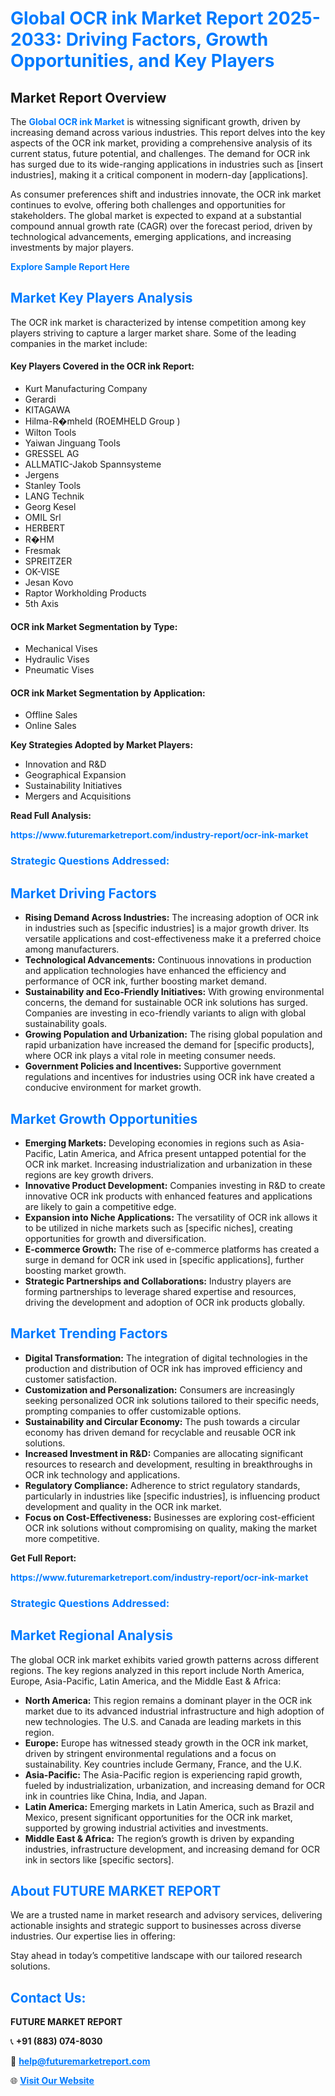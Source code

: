 <h1 style="color: #007BFF;">Global OCR ink Market Report 2025-2033: Driving Factors, Growth Opportunities, and Key Players</h1>

<section id="overview">
<h2>Market Report Overview</h2>
<p>The <a href="https://www.futuremarketreport.com/industry-report/ocr-ink-market" style="color: #007BFF; text-decoration: none;"><strong>Global OCR ink Market</strong></a> is witnessing significant growth, driven by increasing demand across various industries. This report delves into the key aspects of the OCR ink market, providing a comprehensive analysis of its current status, future potential, and challenges. The demand for OCR ink has surged due to its wide-ranging applications in industries such as [insert industries], making it a critical component in modern-day [applications].</p>
<p>As consumer preferences shift and industries innovate, the OCR ink market continues to evolve, offering both challenges and opportunities for stakeholders. The global market is expected to expand at a substantial compound annual growth rate (CAGR) over the forecast period, driven by technological advancements, emerging applications, and increasing investments by major players.</p>
</section>

<section id="overview">
<p><a href="https://www.futuremarketreport.com/request-sample/reportId=35739" style="color: #007BFF; text-decoration: none;"><strong>Explore Sample Report Here</strong></a></p>
</section>

<section id="key-players">
<h2 style="color: #007BFF;">Market Key Players Analysis</h2>
<p>The OCR ink market is characterized by intense competition among key players striving to capture a larger market share. Some of the leading companies in the market include:</p>
<h4>Key Players Covered in the OCR ink Report:</h4>
<ul><li>Kurt Manufacturing Company</li><li>Gerardi</li><li>KITAGAWA</li><li>Hilma-R�mheld (ROEMHELD Group )</li><li>Wilton Tools</li><li>Yaiwan Jinguang Tools</li><li>GRESSEL AG</li><li>ALLMATIC-Jakob Spannsysteme</li><li>Jergens</li><li>Stanley Tools</li><li>LANG Technik</li><li>Georg Kesel</li><li>OMIL Srl</li><li>HERBERT</li><li>R�HM</li><li>Fresmak</li><li>SPREITZER</li><li>OK-VISE</li><li>Jesan Kovo</li><li>Raptor Workholding Products</li><li>5th Axis</li></ul>
<h4>OCR ink Market Segmentation by Type:</h4>
<ul><li>Mechanical Vises</li><li>Hydraulic Vises</li><li>Pneumatic Vises</li></ul>

<h4>OCR ink Market Segmentation by Application:</h4>
<ul><li>Offline Sales</li><li>Online Sales</li></ul>
<p><strong>Key Strategies Adopted by Market Players:</strong></p>
<ul>
<li>Innovation and R&D</li>
<li>Geographical Expansion</li>
<li>Sustainability Initiatives</li>
<li>Mergers and Acquisitions</li>
</ul>
</section>

<section>
<p><strong>Read Full Analysis: </strong></p><a href="https://www.futuremarketreport.com/industry-report/ocr-ink-market" style="color: #007BFF; text-decoration: none;"><strong>https://www.futuremarketreport.com/industry-report/ocr-ink-market</strong></a>
<h3 style="color: #007BFF;">Strategic Questions Addressed:</h3>
</section>

<section id="driving-factors">
<h2 style="color: #007BFF;">Market Driving Factors</h2>
<ul>
<li><strong>Rising Demand Across Industries:</strong> The increasing adoption of OCR ink in industries such as [specific industries] is a major growth driver. Its versatile applications and cost-effectiveness make it a preferred choice among manufacturers.</li>
<li><strong>Technological Advancements:</strong> Continuous innovations in production and application technologies have enhanced the efficiency and performance of OCR ink, further boosting market demand.</li>
<li><strong>Sustainability and Eco-Friendly Initiatives:</strong> With growing environmental concerns, the demand for sustainable OCR ink solutions has surged. Companies are investing in eco-friendly variants to align with global sustainability goals.</li>
<li><strong>Growing Population and Urbanization:</strong> The rising global population and rapid urbanization have increased the demand for [specific products], where OCR ink plays a vital role in meeting consumer needs.</li>
<li><strong>Government Policies and Incentives:</strong> Supportive government regulations and incentives for industries using OCR ink have created a conducive environment for market growth.</li>
</ul>
</section>

<section id="growth-opportunities">
<h2 style="color: #007BFF;">Market Growth Opportunities</h2>
<ul>
<li><strong>Emerging Markets:</strong> Developing economies in regions such as Asia-Pacific, Latin America, and Africa present untapped potential for the OCR ink market. Increasing industrialization and urbanization in these regions are key growth drivers.</li>
<li><strong>Innovative Product Development:</strong> Companies investing in R&D to create innovative OCR ink products with enhanced features and applications are likely to gain a competitive edge.</li>
<li><strong>Expansion into Niche Applications:</strong> The versatility of OCR ink allows it to be utilized in niche markets such as [specific niches], creating opportunities for growth and diversification.</li>
<li><strong>E-commerce Growth:</strong> The rise of e-commerce platforms has created a surge in demand for OCR ink used in [specific applications], further boosting market growth.</li>
<li><strong>Strategic Partnerships and Collaborations:</strong> Industry players are forming partnerships to leverage shared expertise and resources, driving the development and adoption of OCR ink products globally.</li>
</ul>
</section>

<section id="trending-factors">
<h2 style="color: #007BFF;">Market Trending Factors</h2>
<ul>
<li><strong>Digital Transformation:</strong> The integration of digital technologies in the production and distribution of OCR ink has improved efficiency and customer satisfaction.</li>
<li><strong>Customization and Personalization:</strong> Consumers are increasingly seeking personalized OCR ink solutions tailored to their specific needs, prompting companies to offer customizable options.</li>
<li><strong>Sustainability and Circular Economy:</strong> The push towards a circular economy has driven demand for recyclable and reusable OCR ink solutions.</li>
<li><strong>Increased Investment in R&D:</strong> Companies are allocating significant resources to research and development, resulting in breakthroughs in OCR ink technology and applications.</li>
<li><strong>Regulatory Compliance:</strong> Adherence to strict regulatory standards, particularly in industries like [specific industries], is influencing product development and quality in the OCR ink market.</li>
<li><strong>Focus on Cost-Effectiveness:</strong> Businesses are exploring cost-efficient OCR ink solutions without compromising on quality, making the market more competitive.</li>
</ul>
</section>

<section>
<p><strong>Get Full Report: </strong></p><a href="https://www.futuremarketreport.com/industry-report/ocr-ink-market" style="color: #007BFF; text-decoration: none;"><strong>https://www.futuremarketreport.com/industry-report/ocr-ink-market</strong></a>
<h3 style="color: #007BFF;">Strategic Questions Addressed:</h3>
</section>


<section id="regional-analysis">
<h2 style="color: #007BFF;">Market Regional Analysis</h2>
<p>The global OCR ink market exhibits varied growth patterns across different regions. The key regions analyzed in this report include North America, Europe, Asia-Pacific, Latin America, and the Middle East & Africa:</p>
<ul>
<li><strong>North America:</strong> This region remains a dominant player in the OCR ink market due to its advanced industrial infrastructure and high adoption of new technologies. The U.S. and Canada are leading markets in this region.</li>
<li><strong>Europe:</strong> Europe has witnessed steady growth in the OCR ink market, driven by stringent environmental regulations and a focus on sustainability. Key countries include Germany, France, and the U.K.</li>
<li><strong>Asia-Pacific:</strong> The Asia-Pacific region is experiencing rapid growth, fueled by industrialization, urbanization, and increasing demand for OCR ink in countries like China, India, and Japan.</li>
<li><strong>Latin America:</strong> Emerging markets in Latin America, such as Brazil and Mexico, present significant opportunities for the OCR ink market, supported by growing industrial activities and investments.</li>
<li><strong>Middle East & Africa:</strong> The region’s growth is driven by expanding industries, infrastructure development, and increasing demand for OCR ink in sectors like [specific sectors].</li>
</ul>
</section>

<footer>
<h2 style="color: #007BFF;">About FUTURE MARKET REPORT</h2>
<p>We are a trusted name in market research and advisory services, delivering actionable insights and strategic support to businesses across diverse industries. Our expertise lies in offering:</p>

<p>Stay ahead in today’s competitive landscape with our tailored research solutions.</p>

<h2 style="color: #007BFF;">Contact Us:</h2>
<p><strong>FUTURE MARKET REPORT</strong></p>
<p>📞 <strong>+91 (883) 074-8030</strong></p>
<p>📧 <strong><a href="mailto:help@futuremarketreport.com" style="color: #007BFF;">help@futuremarketreport.com</a></strong></p>
<p>🌐 <strong><a href="https://www.futuremarketreport.com/" style="color: #007BFF;">Visit Our Website</a></strong></p>
</footer>